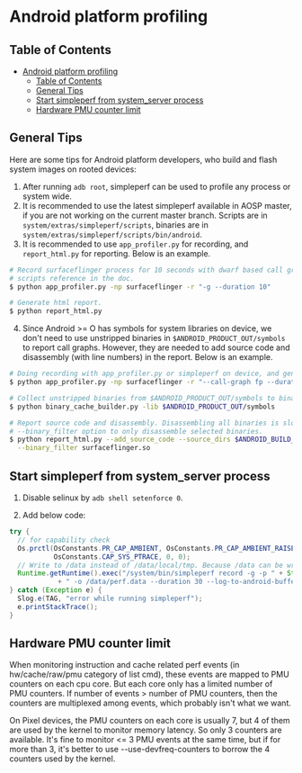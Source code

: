# Android platform profiling

## Table of Contents
- [Android platform profiling](#android-platform-profiling)
  - [Table of Contents](#table-of-contents)
  - [General Tips](#general-tips)
  - [Start simpleperf from system_server process](#start-simpleperf-from-systemserver-process)
  - [Hardware PMU counter limit](#hardware-pmu-counter-limit)

## General Tips

Here are some tips for Android platform developers, who build and flash system images on rooted
devices:
1. After running `adb root`, simpleperf can be used to profile any process or system wide.
2. It is recommended to use the latest simpleperf available in AOSP master, if you are not working
on the current master branch. Scripts are in `system/extras/simpleperf/scripts`, binaries are in
`system/extras/simpleperf/scripts/bin/android`.
3. It is recommended to use `app_profiler.py` for recording, and `report_html.py` for reporting.
Below is an example.

```sh
# Record surfaceflinger process for 10 seconds with dwarf based call graph. More examples are in
# scripts reference in the doc.
$ python app_profiler.py -np surfaceflinger -r "-g --duration 10"

# Generate html report.
$ python report_html.py
```

4. Since Android >= O has symbols for system libraries on device, we don't need to use unstripped
binaries in `$ANDROID_PRODUCT_OUT/symbols` to report call graphs. However, they are needed to add
source code and disassembly (with line numbers) in the report. Below is an example.

```sh
# Doing recording with app_profiler.py or simpleperf on device, and generates perf.data on host.
$ python app_profiler.py -np surfaceflinger -r "--call-graph fp --duration 10"

# Collect unstripped binaries from $ANDROID_PRODUCT_OUT/symbols to binary_cache/.
$ python binary_cache_builder.py -lib $ANDROID_PRODUCT_OUT/symbols

# Report source code and disassembly. Disassembling all binaries is slow, so it's better to add
# --binary_filter option to only disassemble selected binaries.
$ python report_html.py --add_source_code --source_dirs $ANDROID_BUILD_TOP --add_disassembly \
  --binary_filter surfaceflinger.so
```

## Start simpleperf from system_server process

1. Disable selinux by `adb shell setenforce 0`.

2. Add below code:

```java
try {
  // for capability check
  Os.prctl(OsConstants.PR_CAP_AMBIENT, OsConstants.PR_CAP_AMBIENT_RAISE,
           OsConstants.CAP_SYS_PTRACE, 0, 0);
  // Write to /data instead of /data/local/tmp. Because /data can be written by system user.
  Runtime.getRuntime().exec("/system/bin/simpleperf record -g -p " + String.valueOf(Process.myPid())
            + " -o /data/perf.data --duration 30 --log-to-android-buffer --log verbose");
} catch (Exception e) {
  Slog.e(TAG, "error while running simpleperf");
  e.printStackTrace();
}
```

## Hardware PMU counter limit

When monitoring instruction and cache related perf events (in hw/cache/raw/pmu category of list cmd),
these events are mapped to PMU counters on each cpu core. But each core only has a limited number
of PMU counters. If number of events > number of PMU counters, then the counters are multiplexed
among events, which probably isn't what we want.

On Pixel devices, the PMU counters on each core is usually 7, but 4 of them are used by the kernel
to monitor memory latency. So only 3 counters are available. It's fine to monitor <= 3 PMU events
at the same time, but if for more than 3, it's better to use --use-devfreq-counters to borrow the
4 counters used by the kernel.

